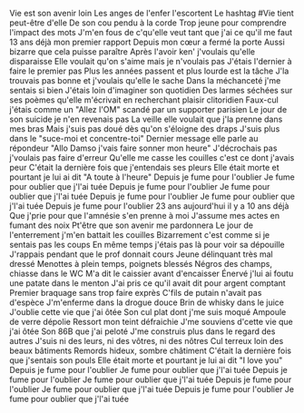 Vie est son avenir loin
Les anges de l'enfer l'escortent
Le hashtag #Vie tient peut-être d'elle
De son cou pendu à la corde
Trop jeune pour comprendre l'impact des mots
J'm'en fous de c'qu'elle veut tant que j'ai ce qu'il me faut
13 ans déjà mon premier rapport
Depuis mon cœur a fermé la porte
Aussi bizarre que cela puisse paraître
Après l'avoir ken' j'voulais qu'elle disparaisse
Elle voulait qu'on s'aime mais je n'voulais pas
J'étais l'dernier à faire le premier pas
Plus les années passent et plus lourde est la tâche
J'la trouvais pas bonne et j'voulais qu'elle le sache
Dans la méchanceté j'me sentais si bien
J'étais loin d'imaginer son quotidien
Des larmes séchées sur ses poèmes qu'elle m'écrivait en recherchant plaisir clitoridien
Faux-cul j'étais comme un "Allez l'OM" scandé par un supporter parisien
Le jour de son suicide je n'en revenais pas
La veille elle voulait que j'la prenne dans mes bras
Mais j'suis pas doué dès qu'on s'éloigne des draps
J'suis plus dans le "suce-moi et concentre-toi"
Dernier message elle parle au répondeur
"Allo Damso j'vais faire sonner mon heure"
J'décrochais pas j'voulais pas faire d'erreur
Qu'elle me casse les couilles c'est ce dont j'avais peur
C'était la dernière fois que j'entendais ses pleurs
Elle était morte et pourtant je lui ai dit "A toute à l'heure"
Depuis je fume pour l'oublier
Je fume pour oublier que j'l'ai tuée
Depuis je fume pour l'oublier
Je fume pour oublier que j'l'ai tuée
Depuis je fume pour l'oublier
Je fume pour oublier que j'l'ai tuée
Depuis je fume pour l'oublier
23 ans aujourd'hui il y a 10 ans déjà
Que j'prie pour que l'amnésie s'en prenne à moi
J'assume mes actes en fumant des noix
Pt'être que son avenir me pardonnera
Le jour de l'enterrement j'm'en battait les couilles
Bizarrement c'est comme si je sentais pas les coups
En même temps j'étais pas là pour voir sa dépouille
J'rappais pendant que le prof donnait cours
Jeune délinquant très mal dressé
Menottes à plein temps, poignets blessés
Négros des champs, chiasse dans le WC
M'a dit le caissier avant d'encaisser
Énervé j'lui ai foutu une patate dans le menton
J'ai pris ce qu'il avait dit pour argent comptant
Premier braquage sans trop faire exprès
C'fils de putain n'avait pas d'espèce
J'm'enferme dans la drogue douce
Brin de whisky dans le juice
J'oublie cette vie que j'ai ôtée
Son cul plat dont j'me suis moqué
Ampoule de verre dépolie
Ressort mon teint défraichie
J'me souviens d'cette vie que j'ai ôtée
Son 86B que j'ai peloté
J'me construis plus dans le regard des autres
J'suis ni des leurs, ni des vôtres, ni des nôtres
Cul terreux loin des beaux bâtiments
Remords hideux, sombre châtiment
C'était la dernière fois que j'sentais son pouls
Elle était morte et pourtant je lui ai dit "I love you"
Depuis je fume pour l'oublier
Je fume pour oublier que j'l'ai tuée
Depuis je fume pour l'oublier
Je fume pour oublier que j'l'ai tuée
Depuis je fume pour l'oublier
Je fume pour oublier que j'l'ai tuée
Depuis je fume pour l'oublier
Je fume pour oublier que j'l'ai tuée